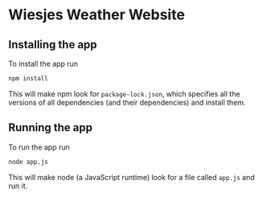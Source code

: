 # Wiesjes Weather Website

## Installing the app
To install the app run
```bash
npm install
```

This will make npm look for `package-lock.json`, which specifies all the versions of all dependencies (and their dependencies) and install them.

## Running the app
To run the app run 
```bash
node app.js
```

This will make node (a JavaScript runtime) look for a file called `app.js` and run it.
